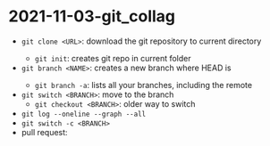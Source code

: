 # 2021-11-03-git_collag

- `git clone <URL>`: download the git repository <URL> to current directory
	- `git init`: creates git repo in current folder
- `git branch <NAME>`: creates a new branch <NAME> where HEAD is
	- `git branch -a`: lists all your branches, including the remote
- `git switch <BRANCH>`: move to the branch
	- `git checkout <BRANCH>`: older way to switch
- `git log --oneline --graph --all`
- `git switch -c <BRANCH>`
- pull request:

